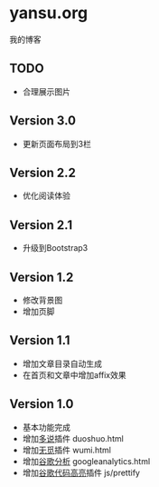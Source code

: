 yansu.org
===============

我的博客


## TODO
- 合理展示图片

## Version 3.0
- 更新页面布局到3栏

## Version 2.2
- 优化阅读体验

## Version 2.1
- 升级到Bootstrap3

## Version 1.2
- 修改背景图
- 增加页脚

## Version 1.1
- 增加文章目录自动生成
- 在首页和文章中增加affix效果

## Version 1.0
- 基本功能完成
- 增加[多说](www.duoshuo.com)插件 duoshuo.html 
- 增加[无觅](http://www.wumii.com/widget/relatedItems)插件 wumi.html
- 增加[谷歌分析](https://www.google.com/analytics) googleanalytics.html
- 增加[谷歌代码高亮](https://code.google.com/p/google-code-prettify/)插件 js/prettify
